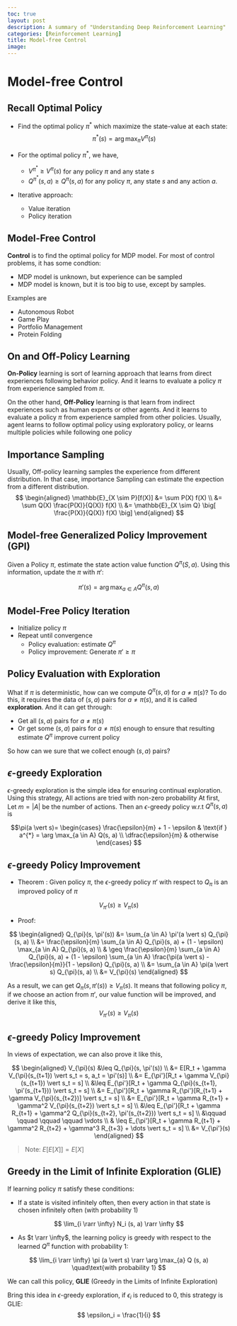 ```yaml
---
toc: true
layout: post
description: A summary of "Understanding Deep Reinforcement Learning"
categories: [Reinforcement Learning]
title: Model-free Control
image: 
---
```


# Model-free Control

## Recall Optimal Policy
- Find the optimal policy $\pi^{*}$ which maximize the state-value at each state:
$$ \pi^{*}(s) = \arg \max_{\pi} V^{\pi}(s)$$

- For the optimal policy $\pi^{*}$, we have,
  - $V^{\pi^{*}} \geq V^{\pi}(s)$ for any policy $\pi$ and any state $s$
  - $Q^{\pi^{*}}(s, a) \geq Q^{\pi}(s, a)$ for any policy $\pi$, any state $s$ and any action $a$.

- Iterative approach:
  - Value iteration
  - Policy iteration

## Model-Free Control
**Control** is to find the optimal policy for MDP model. For most of control problems, it has some condtion:
  - MDP model is unknown, but experience can be sampled
  - MDP model is known, but it is too big to use, except by samples.

Examples are
  - Autonomous Robot
  - Game Play
  - Portfolio Management
  - Protein Folding

## On and Off-Policy Learning
**On-Policy** learning is sort of learning approach that learns from direct experiences following behavior policy. And it learns to evaluate a policy $\pi$ from experience sampled from $\pi$. 

On the other hand, **Off-Policy** learning is that learn from indirect experiences such as human experts or other agents. And it learns to evaluate a policy $\pi$ from experience sampled from other policies. Usually, agent learns to follow optimal policy using exploratory policy, or learns multiple policies while following one policy

## Importance Sampling
Usually, Off-policy learning samples the experience from different distribution. In that case, importance Sampling can estimate the expection from a different distribution.
$$ \begin{aligned} \mathbb{E}_{X \sim P}[f(X)] &= \sum P(X) f(X) \\ &= \sum Q(X) \frac{P(X)}{Q(X)} f(X) \\ &= \mathbb{E}_{X \sim Q} \big[ \frac{P(X)}{Q(X)} f(X) \big] \end{aligned} $$ 

## Model-free Generalized Policy Improvement (GPI)
Given a Policy $\pi$, estimate the state action value function $Q^{\pi}(S, a)$. Using this information, update the $\pi$ with $\pi'$:

$$ \pi'(s) = \arg \max_{a \in A} Q^{\pi}(s, a)$$

## Model-Free Policy Iteration
- Initialize policy $\pi$
- Repeat until convergence
  - Policy evaluation: estimate $Q^{\pi}$
  - Policy improvement: Generate $\pi' \geq \pi$

## Policy Evaluation with Exploration

What if $\pi$ is deterministic, how can we compute $Q^{\pi}(s, a)$ for $a \neq \pi(s)$? To do this, it requires the data of $(s, a)$ pairs for $a \neq \pi(s)$, and it is called **exploration**. And it can get through:
- Get all $(s, a)$ pairs for $a \neq \pi(s)$
- Or get some $(s, a)$ pairs for $a \neq \pi(s)$ enough to ensure that resulting estimate $Q^{\pi}$ improve current policy

So how can we sure that we collect enough $(s, a)$ pairs?

## $\epsilon$-greedy Exploration
$\epsilon$-greedy exploration is the simple idea for ensuring continual exploration. Using this strategy, All actions are tried with non-zero probability
At first, Let $m = \vert A \vert$ be the number of actions. Then an $\epsilon$-greedy policy w.r.t $Q^{\pi}(s, a)$ is

$$\pi(a \vert s)= \begin{cases} \frac{\epsilon}{m} + 1 - \epsilon & \text{if } a^{*} = \arg \max_{a \in A} Q(s, a) \\ \dfrac{\epsilon}{m} & otherwise \end{cases} $$

## $\epsilon$-greedy Policy Improvement
- Theorem : Given policy $\pi$, the $\epsilon$-greedy policy $\pi'$ with respect to $Q_{\pi}$ is an improved policy of $\pi$

$$ V_{\pi'}(s) \geq V_{\pi}(s) $$

- Proof:

$$ \begin{aligned} Q_{\pi}(s, \pi'(s)) &= \sum_{a \in A} \pi'(a \vert s) Q_{\pi}(s, a) \\ &= \frac{\epsilon}{m} \sum_{a \in A} Q_{\pi}(s, a) + (1 - \epsilon) \max_{a \in A} Q_{\pi}(s, a) \\ & \geq \frac{\epsilon}{m} \sum_{a \in A} Q_{\pi}(s, a) +  (1 - \epsilon) \sum_{a \in A} \frac{\pi(a \vert s) - \frac{\epsilon}{m}}{1 - \epsilon} Q_{\pi}(s, a) \\ &= \sum_{a \in A} \pi(a \vert s) Q_{\pi}(s, a) \\ &= V_{\pi}(s)  \end{aligned} $$

As a result, we can get $Q_{\pi}(s, \pi'(s)) \geq V_{\pi}(s)$. It means that following policy $\pi$, if we choose an action from $\pi'$, our value function will be improved, and derive it like this,
$$ V_{\pi'}(s) \geq V_{\pi}(s) $$

## $\epsilon$-greedy Policy Improvement
In views of expectation, we can also prove it like this,

$$ \begin{aligned} V_{\pi}(s) &\leq Q_{\pi}(s, \pi'(s)) \\
&= E[R_t + \gamma V_{\pi}(s_{t+1}) \vert s_t = s, a_t = \pi'(s)] \\ &= E_{\pi'}[R_t + \gamma V_{\pi}(s_{t+1}) \vert s_t = s] \\ &\leq E_{\pi'}[R_t + \gamma Q_{\pi}(s_{t+1}, \pi'(s_{t+1})) \vert s_t = s] \\ &= E_{\pi'}[R_t + \gamma R_{\pi'}[R_{t+1} + \gamma V_{\pi}(s_{t+2})] \vert s_t = s] \\ &= E_{\pi'}[R_t + \gamma R_{t+1} + \gamma^2 V_{\pi}(s_{t+2}) \vert s_t = s] \\ &\leq E_{\pi'}[R_t + \gamma R_{t+1} + \gamma^2 Q_{\pi}(s_{t+2}, \pi'(s_{t+2})) \vert s_t = s] \\ &\qquad \qquad \qquad \qquad \vdots  \\ & \leq E_{\pi'}[R_t + \gamma R_{t+1} + \gamma^2 R_{t+2} + \gamma^3 R_{t+3} + \dots \vert s_t = s] \\ &= V_{\pi'}(s) \end{aligned} $$

> Note: $E[E[X]] = E[X]$

## Greedy in the Limit of Infinite Exploration (GLIE)

If learning policy $\pi$ satisfy these conditions:
- If a state is visited infinitely often, then every action in that state is chosen infinitely often (with probability 1)

$$ \lim_{i \rarr \infty} N_i (s, a) \rarr \infty $$

- As $t \rarr \infty$, the learning policy is greedy with respect to the learned $Q^{\pi}$ function with probability 1:
  
$$ \lim_{i \rarr \infty} \pi (a \vert s) \rarr \arg \max_{a} Q (s, a) \quad\text{with probability 1} $$

We can call this policy, **GLIE** (Greedy in the Limits of Infinite Exploration)

Bring this idea in $\epsilon$-greedy exploration, if $\epsilon_i$ is reduced to 0, this strategy is GLIE:
$$ \epsilon_i = \frac{1}{i} $$